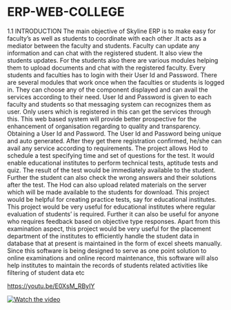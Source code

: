 # ERP-WEB-COLLEGE
1.1  INTRODUCTION
The   main  objective  of  Skyline  ERP  is  to  make  easy  for  faculty’s as well  as students  to  coordinate  with  each  other .It  acts  as  a  mediator  between  the  faculty and  students. Faculty  can  update  any  information and  can  chat  with  the  registered student. It  also  view  the  students  updates.
For  the  students  also  there  are  various  modules  helping  them  to  upload documents  and  chat  with  the  registered  faculty. Every  students  and faculties  has  to  login  with their  User  Id  and  Password.
There  are  several  modules  that  work  once  when  the  faculties  or  students  is  logged in. They  can choose  any  of  the  component  displayed and  can  avail  the  services according  to  their  need.
User  Id  and  Password  is  given  to  each  faculty  and  students  so  that messaging system  can  recognizes  them  as  user. Only  users  which  is  registered  in  this  can  get the  services  through  this.
This  web  based  system  will  provide  better  prospective  for  the enhancement  of organisation  regarding  to  quality  and  transparency.
Obtaining  a User  Id  and  Password.  The  User  Id  and  Password  being unique  and  auto  generated.  After  they  get  there  registration  confirmed, he/she  can  avail  any service  according  to  requirements.
The project allows Hod to schedule a test specifying time and set of questions for the test. It would enable educational institutes to perform technical tests, aptitude tests and quiz. The result of the test would be immediately available to the student. Further the student can also check the wrong answers and their solutions after the test. The Hod can also upload related materials on the server which will be made available to the students for download. This project would be helpful for creating practice tests, say for educational institutes.
This project would be very useful for educational institutes where regular evaluation of students’ is required. Further it can also be useful for anyone who requires feedback based on objective type responses. Apart from this examination aspect, this project would be very useful for the placement department of the institutes to efficiently handle the student data in database that at present is maintained in the form of excel sheets manually.
Since this software is being designed to serve as one point solution to online examinations and online record maintenance, this software will also help institutes to maintain the records of students  related activities like filtering of student data etc
 
 
 https://youtu.be/E0XsM_RByIY
 
 
 [![Watch the video](https://raw.github.com/GabLeRoux/WebMole/master/ressources/WebMole_Youtube_Video.png)](https://youtu.be/E0XsM_RByIY)
